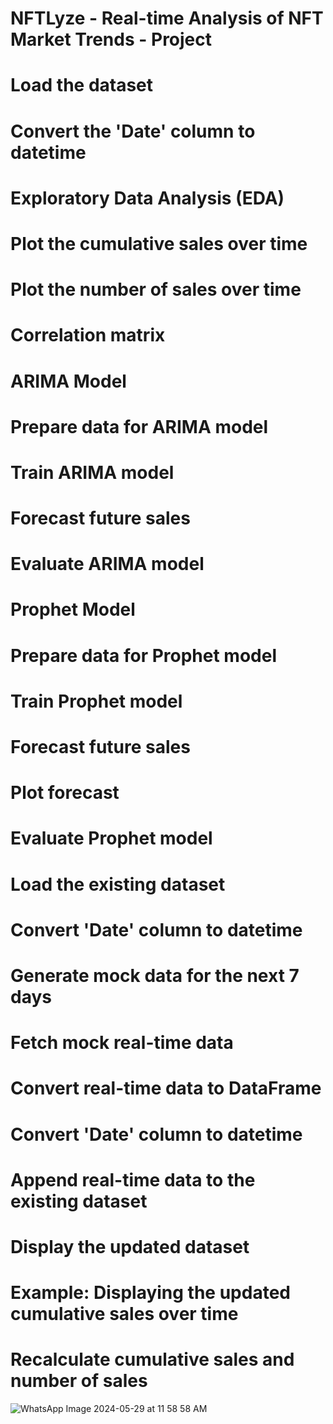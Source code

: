 # NFTLyze - Real-time Analysis of NFT Market Trends - Project
# Load the dataset
# Convert the 'Date' column to datetime
# Exploratory Data Analysis (EDA)
# Plot the cumulative sales over time
# Plot the number of sales over time
# Correlation matrix
# ARIMA Model
# Prepare data for ARIMA model
# Train ARIMA model
# Forecast future sales
# Evaluate ARIMA model
# Prophet Model
# Prepare data for Prophet model
# Train Prophet model
# Forecast future sales
# Plot forecast
# Evaluate Prophet model
# Load the existing dataset
# Convert 'Date' column to datetime
# Generate mock data for the next 7 days
# Fetch mock real-time data 
# Convert real-time data to DataFrame
# Convert 'Date' column to datetime
# Append real-time data to the existing dataset
# Display the updated dataset
# Example: Displaying the updated cumulative sales over time
# Recalculate cumulative sales and number of sales
![WhatsApp Image 2024-05-29 at 11 58 58 AM](https://github.com/user-attachments/assets/886fa839-2d9a-4684-b351-fec00ca894a2)




 
